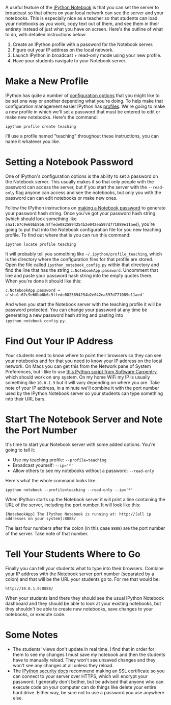 A useful feature of the [IPython Notebook][] is that you can set the server to
broadcast so that others on your local network can see the server and your
notebooks. This is especially nice as a teacher so that students can load
your notebooks as you work, copy text out of them, and see them in their
entirety instead of just what you have on screen. Here's the outline of what
to do, with detailed instructions below:

1. Create an IPython profile with a password for the Notebook server.
2. Figure out your IP address on the local network.
3. Launch IPython in broadcast + read-only mode using your new profile.
4. Have your students navigate to your Notebook server.

# Make a New Profile

IPython has quite a number of [configuration options][config] that you might
like to be set one way or another depending what you're doing. To help make
that configuration management easier IPython has [profiles][]. We're going to
make a new profile in which we'll set a password that must be entered to edit
or make new notebooks. Here's the command:

    ipython profile create teaching

I'll use a profile named "teaching" throughout these instructions, you can name
it whatever you like.

# Setting a Notebook Password

One of IPython's configuration options is the ability to set a password on the
Notebook server. This usually makes it so that only people with the password
can access the server, but if you start the server with the `--read-only` flag
anyone can access and see the notebooks, but only you with the password can
can edit notebooks or make new ones.

Follow the IPython instructions on [making a Notebook password][security] to
generate your password hash string. Once you've got your password hash string
(which should look something like
`sha1:67c9e60bb8b6:9ffede0825894254b2e042ea597d771089e11aed`), you're going to
put that into the Notebook configuration file for you new teaching profile. To
find out where that is you can run this command:

    ipython locate profile teaching

It will probably tell you something like `~/.ipython/profile_teaching`, which
is the directory where the configuration files for that profile are stored.
Open the file called `ipython_notebook_config.py` within that directory and
find the line that has the string `c.NotebookApp.password`. Uncomment that line
and paste your password hash string into the empty quotes there. When you're
done it should like this:

    c.NotebookApp.password = u'sha1:67c9e60bb8b6:9ffede0825894254b2e042ea597d771089e11aed'

And when you start the Notebook server with the teaching profile it will be
password protected. You can change your password at any time be generating a
new password hash string and pasting into `ipython_notebook_config.py`.

# Find Out Your IP Address

Your students need to know where to point their browsers so they can see your
notebooks and for that you need to know your IP address on the local network.
On Macs you can get this from the Network pane of System Preferences, but I
like to use [this Python script from Software Carpentry][get-my-ip], which
should work on any system. On my home WiFi my IP is usually something like
`10.0.1.9` but it will vary depending on where you are. Take note of your IP
address, in a minute we'll combine it with the port number used by the IPython
Notebook server so your students can type something into their URL bars.

# Start The Notebook Server and Note the Port Number

It's time to start your Notebook server with some added options. You're going
to tell it:

* Use my teaching profile: `--profile=teaching`
* Broadcast yourself: `--ip='*'`
* Allow others to see my notebooks without a password: `--read-only`

Here's what the whole command looks like:

    ipython notebook --profile=teaching --read-only --ip='*'

When IPython starts up the Notebook server it will print a line containing
the URL of the server, including the port number. It will look like this:

    [NotebookApp] The IPython Notebook is running at: http://[all ip addresses on your system]:8888/

The last four numbers after the colon (in this case `8888`) are the port number
of the server. Take note of that number.

# Tell Your Students Where to Go

Finally you can tell your students what to type into their browsers. Combine
your IP address with the Notebook server port number (separated by a colon)
and that will be the URL your students go to. For me that would be:

    http://10.0.1.9:8888/

When your students land there they should see the usual IPython Notebook
dashboard and they should be able to look at your existing notebooks, but they
shouldn't be able to create new notebooks, save changes to your notebooks, or
execute code.

# Some Notes

* The students' views don't update in real time. I find that in order for them
    to see my changes I must save my notebook and then the students have to
    manually reload. They won't see unsaved changes and they won't see any changes
    at all unless they reload.
* The [IPython security docs][security] recommend making an SSL certificate so
    you can connect to your server over HTTPS, which will encrypt your password.
    I generally don't bother, but be advised that anyone who can execute code
    on your computer can do things like delete your entire hard drive.
    Either way, be sure not to use a password you use anywhere else.

[IPython Notebook]: http://ipython.org/notebook.html
[config]: http://ipython.org/ipython-doc/dev/config/overview.html
[profiles]: http://ipython.org/ipython-doc/dev/config/overview.html#profiles
[security]: http://ipython.org/ipython-doc/dev/interactive/htmlnotebook.html#security
[get-my-ip]: https://github.com/swcarpentry/boot-camps/blob/master/setup/get-my-ip.py
